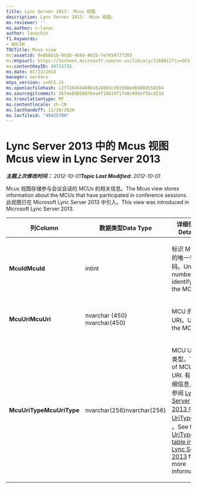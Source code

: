 ```yaml
---
title: Lync Server 2013： Mcus 视图
description: Lync Server 2013： Mcus 视图。
ms.reviewer: ''
ms.author: v-lanac
author: lanachin
f1.keywords:
- NOCSH
TOCTitle: Mcus view
ms:assetid: 8e8bbb1b-993b-4b66-862b-7e7654777203
ms:mtpsurl: https://technet.microsoft.com/en-us/library/JJ688127(v=OCS.15)
ms:contentKeyID: 49733725
ms.date: 07/23/2014
manager: serdars
mtps_version: v=OCS.15
ms.openlocfilehash: c2f72b4584696162496dcd91990edb086d558204
ms.sourcegitcommit: 36fee89bb887bea4f18b19f17a8c69daf5bc423d
ms.translationtype: MT
ms.contentlocale: zh-CN
ms.lasthandoff: 11/26/2020
ms.locfileid: "49425708"
---
```

# <a name="mcus-view-in-lync-server-2013"></a><span data-ttu-id="90fd7-103">Lync Server 2013 中的 Mcus 视图</span><span class="sxs-lookup"><span data-stu-id="90fd7-103">Mcus view in Lync Server 2013</span></span>

<div data-xmlns="http://www.w3.org/1999/xhtml">

<div class="topic" data-xmlns="http://www.w3.org/1999/xhtml" data-msxsl="urn:schemas-microsoft-com:xslt" data-cs="https://msdn.microsoft.com/">

<div data-asp="https://msdn2.microsoft.com/asp">



</div>

<div id="mainSection">

<div id="mainBody"><span data-ttu-id="90fd7-104">

<span> </span></span><span class="sxs-lookup"><span data-stu-id="90fd7-104">

<span> </span></span></span>

<span data-ttu-id="90fd7-105">_**主题上次修改时间：** 2012-10-01_</span><span class="sxs-lookup"><span data-stu-id="90fd7-105">_**Topic Last Modified:** 2012-10-01_</span></span>

<span data-ttu-id="90fd7-106">Mcus 视图存储参与会议会话的 MCUs 的相关信息。</span><span class="sxs-lookup"><span data-stu-id="90fd7-106">The Mcus view stores information about the MCUs that have participated in conference sessions.</span></span> <span data-ttu-id="90fd7-107">此视图已在 Microsoft Lync Server 2013 中引入。</span><span class="sxs-lookup"><span data-stu-id="90fd7-107">This view was introduced in Microsoft Lync Server 2013.</span></span>


<table>
<colgroup>
<col style="width: 33%" />
<col style="width: 33%" />
<col style="width: 33%" />
</colgroup>
<thead>
<tr class="header">
<th><span data-ttu-id="90fd7-108">列</span><span class="sxs-lookup"><span data-stu-id="90fd7-108">Column</span></span></th>
<th><span data-ttu-id="90fd7-109">数据类型</span><span class="sxs-lookup"><span data-stu-id="90fd7-109">Data Type</span></span></th>
<th><span data-ttu-id="90fd7-110">详细信息</span><span class="sxs-lookup"><span data-stu-id="90fd7-110">Details</span></span></th>
</tr>
</thead>
<tbody>
<tr class="odd">
<td><p><span data-ttu-id="90fd7-111"><strong>McuId</strong></span><span class="sxs-lookup"><span data-stu-id="90fd7-111"><strong>McuId</strong></span></span></p></td>
<td><p><span data-ttu-id="90fd7-112">int</span><span class="sxs-lookup"><span data-stu-id="90fd7-112">int</span></span></p></td>
<td><p><span data-ttu-id="90fd7-113">标识 MCU 的唯一号码。</span><span class="sxs-lookup"><span data-stu-id="90fd7-113">Unique number identifying the MCU.</span></span></p></td>
</tr>
<tr class="even">
<td><p><span data-ttu-id="90fd7-114"><strong>McuUri</strong></span><span class="sxs-lookup"><span data-stu-id="90fd7-114"><strong>McuUri</strong></span></span></p></td>
<td><p><span data-ttu-id="90fd7-115">nvarchar (450) </span><span class="sxs-lookup"><span data-stu-id="90fd7-115">nvarchar(450)</span></span></p></td>
<td><p><span data-ttu-id="90fd7-116">MCU 的 URI。</span><span class="sxs-lookup"><span data-stu-id="90fd7-116">URI of the MCU.</span></span></p></td>
</tr>
<tr class="odd">
<td><p><span data-ttu-id="90fd7-117"><strong>McuUriType</strong></span><span class="sxs-lookup"><span data-stu-id="90fd7-117"><strong>McuUriType</strong></span></span></p></td>
<td><p><span data-ttu-id="90fd7-118">nvarchar(256)</span><span class="sxs-lookup"><span data-stu-id="90fd7-118">nvarchar(256)</span></span></p></td>
<td><p><span data-ttu-id="90fd7-119">MCU URI 的类型。</span><span class="sxs-lookup"><span data-stu-id="90fd7-119">Type of MCU URI.</span></span> <span data-ttu-id="90fd7-120">有关详细信息，请参阅 <a href="lync-server-2013-uritypes-table.md">Lync Server 2013 中的 UriTypes 表</a> 。</span><span class="sxs-lookup"><span data-stu-id="90fd7-120">See the <a href="lync-server-2013-uritypes-table.md">UriTypes table in Lync Server 2013</a> for more information.</span></span></p></td>
</tr>
</tbody>
</table><span data-ttu-id="90fd7-121">


</div>

<span> </span>

</div>

</div>

</span><span class="sxs-lookup"><span data-stu-id="90fd7-121">


</div>

<span> </span>

</div>

</div>

</span></span></div>


